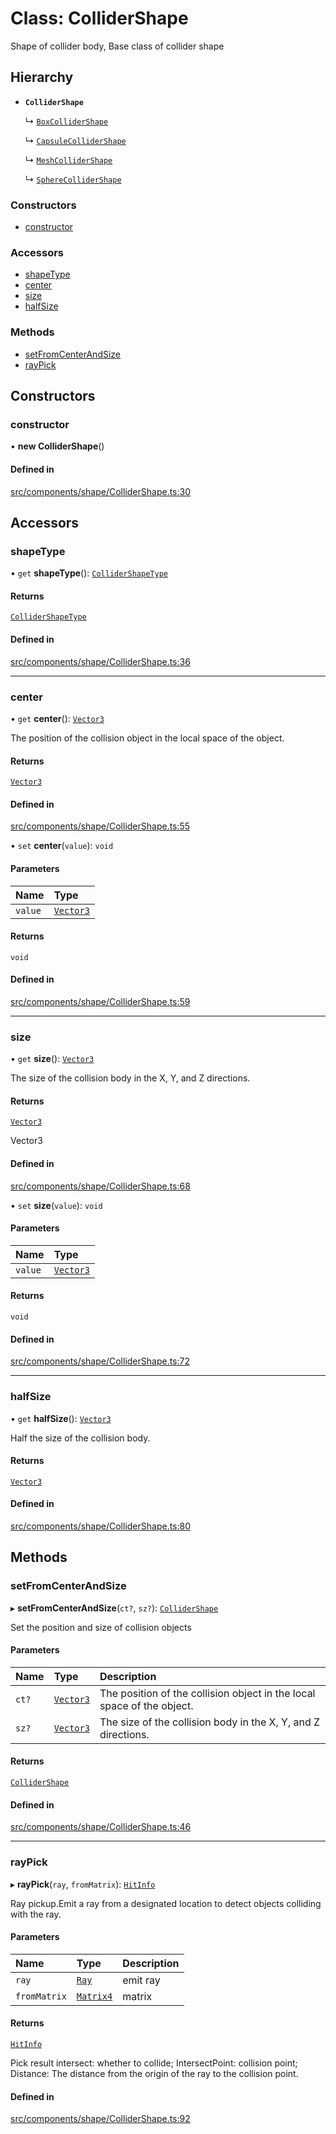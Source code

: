 # Class: ColliderShape

Shape of collider body, Base class of collider shape

## Hierarchy

- **`ColliderShape`**

  ↳ [`BoxColliderShape`](BoxColliderShape.md)

  ↳ [`CapsuleColliderShape`](CapsuleColliderShape.md)

  ↳ [`MeshColliderShape`](MeshColliderShape.md)

  ↳ [`SphereColliderShape`](SphereColliderShape.md)

### Constructors

- [constructor](ColliderShape.md#constructor)

### Accessors

- [shapeType](ColliderShape.md#shapetype)
- [center](ColliderShape.md#center)
- [size](ColliderShape.md#size)
- [halfSize](ColliderShape.md#halfsize)

### Methods

- [setFromCenterAndSize](ColliderShape.md#setfromcenterandsize)
- [rayPick](ColliderShape.md#raypick)

## Constructors

### constructor

• **new ColliderShape**()

#### Defined in

[src/components/shape/ColliderShape.ts:30](https://github.com/Orillusion/orillusion/blob/main/src/components/shape/ColliderShape.ts#L30)

## Accessors

### shapeType

• `get` **shapeType**(): [`ColliderShapeType`](../enums/ColliderShapeType.md)

#### Returns

[`ColliderShapeType`](../enums/ColliderShapeType.md)

#### Defined in

[src/components/shape/ColliderShape.ts:36](https://github.com/Orillusion/orillusion/blob/main/src/components/shape/ColliderShape.ts#L36)

___

### center

• `get` **center**(): [`Vector3`](Vector3.md)

The position of the collision object in the local space of the object.

#### Returns

[`Vector3`](Vector3.md)

#### Defined in

[src/components/shape/ColliderShape.ts:55](https://github.com/Orillusion/orillusion/blob/main/src/components/shape/ColliderShape.ts#L55)

• `set` **center**(`value`): `void`

#### Parameters

| Name | Type |
| :------ | :------ |
| `value` | [`Vector3`](Vector3.md) |

#### Returns

`void`

#### Defined in

[src/components/shape/ColliderShape.ts:59](https://github.com/Orillusion/orillusion/blob/main/src/components/shape/ColliderShape.ts#L59)

___

### size

• `get` **size**(): [`Vector3`](Vector3.md)

The size of the collision body in the X, Y, and Z directions.

#### Returns

[`Vector3`](Vector3.md)

Vector3

#### Defined in

[src/components/shape/ColliderShape.ts:68](https://github.com/Orillusion/orillusion/blob/main/src/components/shape/ColliderShape.ts#L68)

• `set` **size**(`value`): `void`

#### Parameters

| Name | Type |
| :------ | :------ |
| `value` | [`Vector3`](Vector3.md) |

#### Returns

`void`

#### Defined in

[src/components/shape/ColliderShape.ts:72](https://github.com/Orillusion/orillusion/blob/main/src/components/shape/ColliderShape.ts#L72)

___

### halfSize

• `get` **halfSize**(): [`Vector3`](Vector3.md)

Half the size of the collision body.

#### Returns

[`Vector3`](Vector3.md)

#### Defined in

[src/components/shape/ColliderShape.ts:80](https://github.com/Orillusion/orillusion/blob/main/src/components/shape/ColliderShape.ts#L80)

## Methods

### setFromCenterAndSize

▸ **setFromCenterAndSize**(`ct?`, `sz?`): [`ColliderShape`](ColliderShape.md)

Set the position and size of collision objects

#### Parameters

| Name | Type | Description |
| :------ | :------ | :------ |
| `ct?` | [`Vector3`](Vector3.md) | The position of the collision object in the local space of the object. |
| `sz?` | [`Vector3`](Vector3.md) | The size of the collision body in the X, Y, and Z directions. |

#### Returns

[`ColliderShape`](ColliderShape.md)

#### Defined in

[src/components/shape/ColliderShape.ts:46](https://github.com/Orillusion/orillusion/blob/main/src/components/shape/ColliderShape.ts#L46)

___

### rayPick

▸ **rayPick**(`ray`, `fromMatrix`): [`HitInfo`](../types/HitInfo.md)

Ray pickup.Emit a ray from a designated location to detect objects colliding with the ray.

#### Parameters

| Name | Type | Description |
| :------ | :------ | :------ |
| `ray` | [`Ray`](Ray.md) | emit ray |
| `fromMatrix` | [`Matrix4`](Matrix4.md) | matrix |

#### Returns

[`HitInfo`](../types/HitInfo.md)

Pick result intersect: whether to collide;
 IntersectPoint: collision point;
 Distance: The distance from the origin of the ray to the collision point.

#### Defined in

[src/components/shape/ColliderShape.ts:92](https://github.com/Orillusion/orillusion/blob/main/src/components/shape/ColliderShape.ts#L92)
